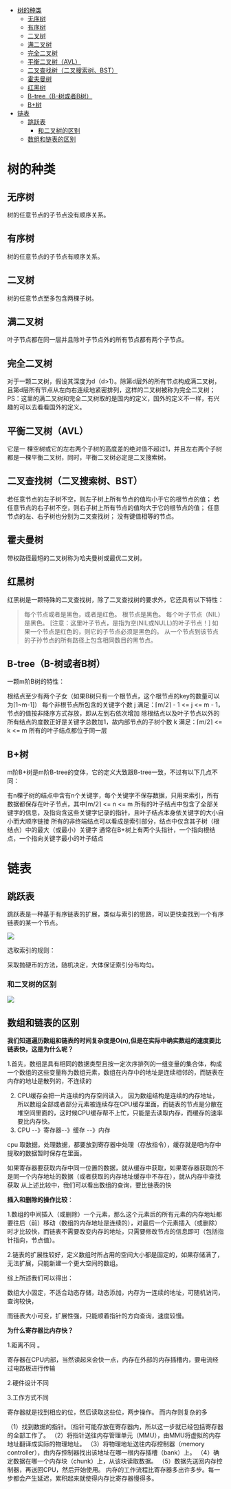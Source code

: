 * [树的种类](#%E6%A0%91%E7%9A%84%E7%A7%8D%E7%B1%BB)
  * [无序树](#%E6%97%A0%E5%BA%8F%E6%A0%91)
  * [有序树](#%E6%9C%89%E5%BA%8F%E6%A0%91)
  * [二叉树](#%E4%BA%8C%E5%8F%89%E6%A0%91)
  * [满二叉树](#%E6%BB%A1%E4%BA%8C%E5%8F%89%E6%A0%91)
  * [完全二叉树](#%E5%AE%8C%E5%85%A8%E4%BA%8C%E5%8F%89%E6%A0%91)
  * [平衡二叉树（AVL）](#%E5%B9%B3%E8%A1%A1%E4%BA%8C%E5%8F%89%E6%A0%91avl)
  * [二叉查找树（二叉搜索树、BST）](#%E4%BA%8C%E5%8F%89%E6%9F%A5%E6%89%BE%E6%A0%91%E4%BA%8C%E5%8F%89%E6%90%9C%E7%B4%A2%E6%A0%91bst)
  * [霍夫曼树](#%E9%9C%8D%E5%A4%AB%E6%9B%BC%E6%A0%91)
  * [红黑树](#%E7%BA%A2%E9%BB%91%E6%A0%91)
  * [B\-tree（B\-树或者B树）](#b-treeb-%E6%A0%91%E6%88%96%E8%80%85b%E6%A0%91)
  * [B\+树](#b%E6%A0%91)
* [链表](#%E9%93%BE%E8%A1%A8)
  * [跳跃表](#%E8%B7%B3%E8%B7%83%E8%A1%A8)
    * [和二叉树的区别](#%E5%92%8C%E4%BA%8C%E5%8F%89%E6%A0%91%E7%9A%84%E5%8C%BA%E5%88%AB)
  * [数组和链表的区别](#%E6%95%B0%E7%BB%84%E5%92%8C%E9%93%BE%E8%A1%A8%E7%9A%84%E5%8C%BA%E5%88%AB)


# 树的种类

## 无序树

树的任意节点的子节点没有顺序关系。

## 有序树

树的任意节点的子节点有顺序关系。

## 二叉树

树的任意节点至多包含两棵子树。

## 满二叉树

叶子节点都在同一层并且除叶子节点外的所有节点都有两个子节点。

## 完全二叉树

对于一颗二叉树，假设其深度为d（d>1）。除第d层外的所有节点构成满二叉树，且第d层所有节点从左向右连续地紧密排列，这样的二叉树被称为完全二叉树； 
PS：这里的满二叉树和完全二叉树取的是国内的定义，国外的定义不一样，有兴趣的可以去看看国外的定义。

## 平衡二叉树（AVL）

它是一 棵空树或它的左右两个子树的高度差的绝对值不超过1，并且左右两个子树都是一棵平衡二叉树，同时，平衡二叉树必定是二叉搜索树。

## 二叉查找树（二叉搜索树、BST）

若任意节点的左子树不空，则左子树上所有节点的值均小于它的根节点的值； 
若任意节点的右子树不空，则右子树上所有节点的值均大于它的根节点的值； 
任意节点的左、右子树也分别为二叉查找树； 
没有键值相等的节点。

## 霍夫曼树

带权路径最短的二叉树称为哈夫曼树或最优二叉树。

## 红黑树

红黑树是一颗特殊的二叉查找树，除了二叉查找树的要求外，它还具有以下特性：

> 每个节点或者是黑色，或者是红色。
> 根节点是黑色。
> 每个叶子节点（NIL）是黑色。 [注意：这里叶子节点，是指为空(NIL或NULL)的叶子节点！]
> 如果一个节点是红色的，则它的子节点必须是黑色的。
> 从一个节点到该节点的子孙节点的所有路径上包含相同数目的黑节点。

## B-tree（B-树或者B树）

一颗m阶B树的特性：

根结点至少有两个子女（如果B树只有一个根节点，这个根节点的key的数量可以为[1~m-1]）
每个非根节点所包含的关键字个数 j 满足：⌈m/2⌉ - 1 <= j <= m - 1，节点的值按非降序方式存放，即从左到右依次增加
除根结点以及叶子节点以外的所有结点的度数正好是关键字总数加1，故内部节点的子树个数 k 满足：⌈m/2⌉ <= k <= m
所有的叶子结点都位于同一层

## B+树

m阶B+树是m阶B-tree的变体，它的定义大致跟B-tree一致，不过有以下几点不同：

有n棵子树的结点中含有n个关键字，每个关键字不保存数据，只用来索引，所有数据都保存在叶子节点，其中⌈m/2⌉ <= n <= m
所有的叶子结点中包含了全部关键字的信息，及指向含这些关键字记录的指针，且叶子结点本身依关键字的大小自小而大顺序链接
所有的非终端结点可以看成是索引部分，结点中仅含其子树（根结点）中的最大（或最小）关键字
通常在B+树上有两个头指针，一个指向根结点，一个指向关键字最小的叶子结点

# 链表

## 跳跃表

跳跃表是一种基于有序链表的扩展，类似与索引的思路，可以更快查找到一个有序链表的某一个节点。

![](../pic/%E7%88%B1%E5%A5%87%E8%89%BA20190708150721.png)

选取索引的规则：

采取抛硬币的方法，随机决定，大体保证索引分布均匀。

### 和二叉树的区别

![](../pic/%E7%88%B1%E5%A5%87%E8%89%BA20190708150931.png)



## 数组和链表的区别

**我们知道遍历数组和链表的时间复杂度是O(n),但是在实际中确实数组的速度要比链表快，这是为什么呢？**

1.首先，数组是具有相同的数据类型且按一定次序排列的一组变量的集合体，构成一个数组的这些变量称为数组元素，数组在内存中的地址是连续相邻的，而链表在内存的地址是散列的，不连续的

2. CPU缓存会把一片连续的内存空间读入， 因为数组结构是连续的内存地址， 所以数组全部或者部分元素被连续存在CPU缓存里面，而链表的节点是分散在堆空间里面的，这时候CPU缓存帮不上忙，只能是去读取内存，而缓存的速率要比内存快。
3. CPU --》寄存器--》缓存 --》内存

cpu 取数据，处理数据，都要放到寄存器中处理（存放指令），缓存就是吧内存中提取的数据暂时保存在里面。
        
如果寄存器要获取内存中同一位置的数据，就从缓存中获取，如果寄存器获取的不是同一个内存地址的数据（或者获取的内存地址缓存中不存在），就从内存中查找获取 
从上述比较中，我们可以看出数组的查询，要比链表的快

**插入和删除的操作比较**：

1.数组的中间插入（或删除）一个元素，那么这个元素后的所有元素的内存地址都要往后（前）移动（数组的内存地址是连续的），对最后一个元素插入（或删除）时才比较快，而链表不需要改变内存的地址，只需要修改节点的信息即可（包括指针指向，节点值）。

2.链表的扩展性较好，定义数组时所占用的空间大小都是固定的，如果存储满了，无法扩展，只能新建一个更大空间的数组。

综上所述我们可以得出：

数组大小固定，不适合动态存储，动态添加，内存为一连续的地址，可随机访问，查询较快，

而链表大小可变，扩展性强，只能顺着指针的方向查询，速度较慢。

**为什么寄存器比内存快？**

1.距离不同 。

寄存器在CPU内部，当然读起来会快一点，内存在外部的内存插槽内，要电流经过电路板进行传输

2.硬件设计不同

3.工作方式不同

寄存器就是找到相应的位，然后读取这些位，两步操作。
而内存则复杂的多

（1）找到数据的指针。（指针可能存放在寄存器内，所以这一步就已经包括寄存器的全部工作了。
（2）将指针送往内存管理单元（MMU），由MMU将虚拟的内存地址翻译成实际的物理地址。
（3）将物理地址送往内存控制器（memory controller），由内存控制器找出该地址在哪一根内存插槽（bank）上。
（4）确定数据在哪一个内存块（chunk）上，从该块读取数据。
（5）数据先送回内存控制器，再送回CPU，然后开始使用。
内存的工作流程比寄存器多出许多步。每一步都会产生延迟，累积起来就使得内存比寄存器慢得多。

